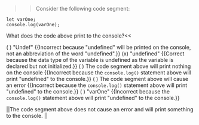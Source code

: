 >>Consider the following code segment:

```
let varOne;
console.log(varOne);
```

What does the code above print to the console?<<

( ) "Undef" {{Incorrect because "undefined" will be printed on the console, not an abbreviation of the word "undefined".}}
(x) "undefined" {{Correct because the data type of the variable is undefined as the variable is declared but not initialized.}}
( ) The code segment above will print nothing on the console {{Incorrect because the `console.log()` statement above will print "undefined" to the console.}}
( ) The code segment above will cause an error {{Incorrect because the `console.log()` statement above will print "undefined" to the console.}}
( ) "varOne" {{Incorrect because the `console.log()` statement above will print "undefined" to the console.}}

||The code segment above does not cause an error and will print something to the console. ||